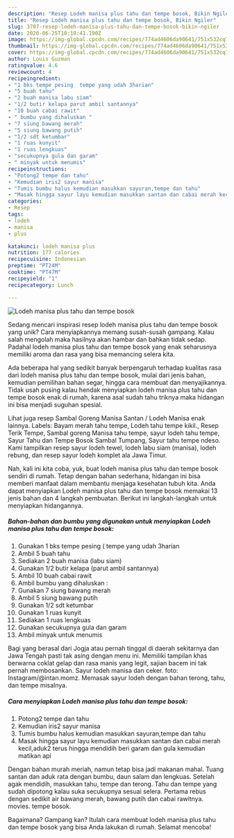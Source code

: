 ```yaml
---
description: "Resep Lodeh manisa plus tahu dan tempe bosok, Bikin Ngiler"
title: "Resep Lodeh manisa plus tahu dan tempe bosok, Bikin Ngiler"
slug: 3707-resep-lodeh-manisa-plus-tahu-dan-tempe-bosok-bikin-ngiler
date: 2020-06-25T10:10:41.190Z
image: https://img-global.cpcdn.com/recipes/774ad4606da90641/751x532cq70/lodeh-manisa-plus-tahu-dan-tempe-bosok-foto-resep-utama.jpg
thumbnail: https://img-global.cpcdn.com/recipes/774ad4606da90641/751x532cq70/lodeh-manisa-plus-tahu-dan-tempe-bosok-foto-resep-utama.jpg
cover: https://img-global.cpcdn.com/recipes/774ad4606da90641/751x532cq70/lodeh-manisa-plus-tahu-dan-tempe-bosok-foto-resep-utama.jpg
author: Louis Guzman
ratingvalue: 4.6
reviewcount: 4
recipeingredient:
- "1 bks tempe pesing  tempe yang udah 3harian"
- "5 buah tahu"
- "2 buah manisa labu siam"
- "1/2 butir kelapa parut ambil santannya"
- "10 buah cabai rawit"
- " bumbu yang dihaluskan "
- "7 siung bawang merah"
- "5 siung bawang putih"
- "1/2 sdt ketumbar"
- "1 ruas kunyit"
- "1 ruas lengkuas"
- "secukupnya gula dan garam"
- " minyak untuk menumis"
recipeinstructions:
- "Potong2 tempe dan tahu"
- "Kemudian iris2 sayur manisa"
- "Tumis bumbu halus kemudian masukkan sayuran,tempe dan tahu"
- "Masak hingga sayur layu kemudian masukkan santan dan cabai merah kecil,aduk2 terus hingga mendidih beri garam dan gula kemudian matikan api"
categories:
- Resep
tags:
- lodeh
- manisa
- plus

katakunci: lodeh manisa plus 
nutrition: 177 calories
recipecuisine: Indonesian
preptime: "PT24M"
cooktime: "PT47M"
recipeyield: "1"
recipecategory: Lunch

---
```



![Lodeh manisa plus tahu dan tempe bosok](https://img-global.cpcdn.com/recipes/774ad4606da90641/751x532cq70/lodeh-manisa-plus-tahu-dan-tempe-bosok-foto-resep-utama.jpg)

Sedang mencari inspirasi resep lodeh manisa plus tahu dan tempe bosok yang unik? Cara menyiapkannya memang susah-susah gampang. Kalau salah mengolah maka hasilnya akan hambar dan bahkan tidak sedap. Padahal lodeh manisa plus tahu dan tempe bosok yang enak seharusnya memiliki aroma dan rasa yang bisa memancing selera kita.

Ada beberapa hal yang sedikit banyak berpengaruh terhadap kualitas rasa dari lodeh manisa plus tahu dan tempe bosok, mulai dari jenis bahan, kemudian pemilihan bahan segar, hingga cara membuat dan menyajikannya. Tidak usah pusing kalau hendak menyiapkan lodeh manisa plus tahu dan tempe bosok enak di rumah, karena asal sudah tahu triknya maka hidangan ini bisa menjadi suguhan spesial.

Lihat juga resep Sambal Goreng Manisa Santan / Lodeh Manisa enak lainnya. Labels: Bayam merah tahu tempe, Lodeh tahu tempe kikil., Resep Terik Tempe, Sambal goreng Manisa tahu tempe, sayur lodeh tahu tempe, Sayur Tahu dan Tempe Bosok Sambal Tumpang, Sayur tahu tempe ndeso. Kami tampilkan resep sayur lodeh tewel, lodeh labu siam (manisa), lodeh rebung, dan resep sayur lodeh komplet ala Jawa Timur.


Nah, kali ini kita coba, yuk, buat lodeh manisa plus tahu dan tempe bosok sendiri di rumah. Tetap dengan bahan sederhana, hidangan ini bisa memberi manfaat dalam membantu menjaga kesehatan tubuh kita. Anda dapat menyiapkan Lodeh manisa plus tahu dan tempe bosok memakai 13 jenis bahan dan 4 langkah pembuatan. Berikut ini langkah-langkah untuk menyiapkan hidangannya.

<!--inarticleads1-->

##### Bahan-bahan dan bumbu yang digunakan untuk menyiapkan Lodeh manisa plus tahu dan tempe bosok:

1. Gunakan 1 bks tempe pesing ( tempe yang udah 3harian
1. Ambil 5 buah tahu
1. Sediakan 2 buah manisa (labu siam)
1. Gunakan 1/2 butir kelapa (parut ambil santannya)
1. Ambil 10 buah cabai rawit
1. Ambil  bumbu yang dihaluskan :
1. Gunakan 7 siung bawang merah
1. Ambil 5 siung bawang putih
1. Gunakan 1/2 sdt ketumbar
1. Gunakan 1 ruas kunyit
1. Sediakan 1 ruas lengkuas
1. Gunakan secukupnya gula dan garam
1. Ambil  minyak untuk menumis


Bagi yang berasal dari Jogja atau pernah tinggal di daerah sekitarnya dan Jawa Tengah pasti tak asing dengan menu ini. Memiliki tampilan khas berwarna coklat gelap dan rasa manis yang legit, sajian bacem ini tak pernah membosankan. Sayur lodeh manisa dan ceker. foto: Instagram/@intan.momz. Memasak sayur lodeh dengan bahan terong, tahu, dan tempe misalnya. 

<!--inarticleads2-->

##### Cara menyiapkan Lodeh manisa plus tahu dan tempe bosok:

1. Potong2 tempe dan tahu
1. Kemudian iris2 sayur manisa
1. Tumis bumbu halus kemudian masukkan sayuran,tempe dan tahu
1. Masak hingga sayur layu kemudian masukkan santan dan cabai merah kecil,aduk2 terus hingga mendidih beri garam dan gula kemudian matikan api


Dengan bahan murah meriah, namun tetap bisa jadi makanan mahal. Tuang santan dan aduk rata dengan bumbu, daun salam dan lengkuas. Setelah agak mendidih, masukkan tahu, tempe dan terong. Tahu dan tempe yang sudah dipotong kalau suka secukupnya sesuai selera. Pertama rebus dengan sedikit air bawang merah, bawang putih dan cabai rawitnya. movies. tempe bosok. 

Bagaimana? Gampang kan? Itulah cara membuat lodeh manisa plus tahu dan tempe bosok yang bisa Anda lakukan di rumah. Selamat mencoba!
